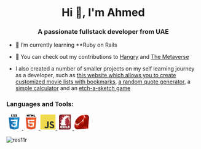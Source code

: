 <h1 align="center">Hi 👋, I'm Ahmed</h1>
<h3 align="center">A passionate fullstack developer from UAE</h3>

- 🌱 I’m currently learning **Ruby on Rails

- 👯 You can check out my contributions to [Hangry](https://github.com/eisalserkal/hangry) and [The Metaverse](https://github.com/eisalserkal/the-metaverse)

- I also created a number of smaller projects on my self learning journey as a developer, such as [this website which allows you to create customized movie lists with bookmarks](https://github.com/res11r/rails-watch-list/),
[a random quote generator](https://github.com/res11r/Project-1-Random-Quote-Generator), a [simple calculator](https://github.com/res11r/calculator) and an [etch-a-sketch game](https://github.com/res11r/etch-a-sketch)

<p align="left">
</p>

<h3 align="left">Languages and Tools:</h3>
<p align="left"> <a href="https://www.w3schools.com/css/" target="_blank" rel="noreferrer"> <img src="https://raw.githubusercontent.com/devicons/devicon/master/icons/css3/css3-original-wordmark.svg" alt="css3" width="40" height="40"/> </a> <a href="https://www.w3.org/html/" target="_blank" rel="noreferrer"> <img src="https://raw.githubusercontent.com/devicons/devicon/master/icons/html5/html5-original-wordmark.svg" alt="html5" width="40" height="40"/> </a> <a href="https://developer.mozilla.org/en-US/docs/Web/JavaScript" target="_blank" rel="noreferrer"> <img src="https://raw.githubusercontent.com/devicons/devicon/master/icons/javascript/javascript-original.svg" alt="javascript" width="40" height="40"/> </a>  <a href="https://rubyonrails.org" target="_blank" rel="noreferrer"> <img src="https://raw.githubusercontent.com/devicons/devicon/master/icons/rails/rails-original-wordmark.svg" alt="rails" width="40" height="40"/> </a> <a href="https://www.ruby-lang.org/en/" target="_blank" rel="noreferrer"> <img src="https://raw.githubusercontent.com/devicons/devicon/master/icons/ruby/ruby-original.svg" alt="ruby" width="40" height="40"/> </a> </p>

<p><img align="center" src="https://github-readme-stats.vercel.app/api/top-langs?username=res11r&show_icons=true&locale=en&layout=compact" alt="res11r" /></p>
